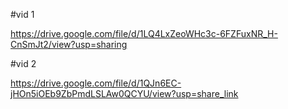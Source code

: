 #vid 1 

https://drive.google.com/file/d/1LQ4LxZeoWHc3c-6FZFuxNR_H-CnSmJt2/view?usp=sharing


#vid 2

https://drive.google.com/file/d/1QJn6EC-jHOn5iOEb9ZbPmdLSLAw0QCYU/view?usp=share_link
